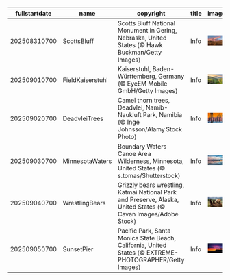 |fullstartdate|name|copyright|title|image|
|--|--|--|--|--|
202508310700|ScottsBluff|Scotts Bluff National Monument in Gering, Nebraska, United States (© Hawk Buckman/Getty Images)|Info|![](/en-AU/2025/09/202508310700ScottsBluff.jpg)|
202509010700|FieldKaiserstuhl|Kaiserstuhl, Baden-Württemberg, Germany (© EyeEM Mobile GmbH/Getty Images)|Info|![](/en-AU/2025/09/202509010700FieldKaiserstuhl.jpg)|
202509020700|DeadvleiTrees|Camel thorn trees, Deadvlei, Namib-Naukluft Park, Namibia (© Inge Johnsson/Alamy Stock Photo)|Info|![](/en-AU/2025/09/202509020700DeadvleiTrees.jpg)|
202509030700|MinnesotaWaters|Boundary Waters Canoe Area Wilderness, Minnesota, United States (© s.tomas/Shutterstock)|Info|![](/en-AU/2025/09/202509030700MinnesotaWaters.jpg)|
202509040700|WrestlingBears|Grizzly bears wrestling, Katmai National Park and Preserve, Alaska, United States (© Cavan Images/Adobe Stock)|Info|![](/en-AU/2025/09/202509040700WrestlingBears.jpg)|
202509050700|SunsetPier|Pacific Park, Santa Monica State Beach, California, United States (© EXTREME-PHOTOGRAPHER/Getty Images)|Info|![](/en-AU/2025/09/202509050700SunsetPier.jpg)|
